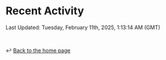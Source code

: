 # Recent Activity

<!--RECENT_ACTIVITY:start-->
<!--RECENT_ACTIVITY:end-->

<!--RECENT_ACTIVITY:last_update-->
Last Updated: Tuesday, February 11th, 2025, 1:13:14 AM (GMT)
<!--RECENT_ACTIVITY:last_update_end-->

<br>

↩️ [Back to the home page](/README.md)
